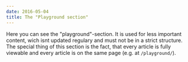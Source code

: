 ```yaml
---
date: 2016-05-04
title: The "Playground section"
---
```


Here you can see the "playground"-section.
It is used for less important content, wich isnt updated regulary and must not be in a strict structure.
The special thing of this section is the fact, that every article is fully viewable and every article is on the same page (e.g. at `/playground/`).